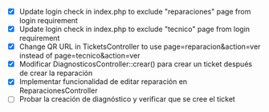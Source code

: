 - [x] Update login check in index.php to exclude "reparaciones" page from login requirement
- [x] Update login check in index.php to exclude "tecnico" page from login requirement
- [x] Change QR URL in TicketsController to use page=reparacion&action=ver instead of page=tecnico&action=ver
- [x] Modificar DiagnosticosController::crear() para crear un ticket después de crear la reparación
- [x] Implementar funcionalidad de editar reparación en ReparacionesController
- [ ] Probar la creación de diagnóstico y verificar que se cree el ticket
